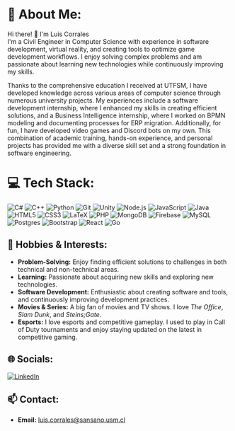 # 💫 About Me:
Hi there! 👋 I'm Luis Corrales  
I'm a Civil Engineer in Computer Science with experience in software development, virtual reality, and creating tools to optimize game development workflows. I enjoy solving complex problems and am passionate about learning new technologies while continuously improving my skills.

Thanks to the comprehensive education I received at UTFSM, I have developed knowledge across various areas of computer science through numerous university projects. My experiences include a software development internship, where I enhanced my skills in creating efficient solutions, and a Business Intelligence internship, where I worked on BPMN modeling and documenting processes for ERP migration. Additionally, for fun, I have developed video games and Discord bots on my own. This combination of academic training, hands-on experience, and personal projects has provided me with a diverse skill set and a strong foundation in software engineering.

# 💻 Tech Stack:
![C#](https://img.shields.io/badge/c%23-%23239120.svg?style=flat&logo=csharp&logoColor=white) ![C++](https://img.shields.io/badge/c++-%2300599C.svg?style=flat&logo=c%2B%2B&logoColor=white) ![Python](https://img.shields.io/badge/python-3670A0?style=flat&logo=python&logoColor=ffdd54) ![Git](https://img.shields.io/badge/git-%23F05033.svg?style=flat&logo=git&logoColor=white) ![Unity](https://img.shields.io/badge/unity-%23000000.svg?style=flat&logo=unity&logoColor=white) ![Node.js](https://img.shields.io/badge/node.js-43853D.svg?style=flat&logo=node.js&logoColor=white) ![JavaScript](https://img.shields.io/badge/javascript-%23323330.svg?style=flat&logo=javascript&logoColor=%23F7DF1E) ![Java](https://img.shields.io/badge/java-%23ED8B00.svg?style=flat&logo=openjdk&logoColor=white) ![HTML5](https://img.shields.io/badge/html5-%23E34F26.svg?style=flat&logo=html5&logoColor=white) ![CSS3](https://img.shields.io/badge/css3-%231572B6.svg?style=flat&logo=css3&logoColor=white) ![LaTeX](https://img.shields.io/badge/latex-%23008080.svg?style=flat&logo=latex&logoColor=white) ![PHP](https://img.shields.io/badge/php-%23777BB4.svg?style=flat&logo=php&logoColor=white) ![MongoDB](https://img.shields.io/badge/mongodb-%2347A248.svg?style=flat&logo=mongodb&logoColor=white) ![Firebase](https://img.shields.io/badge/firebase-%23039BE5.svg?style=flat&logo=firebase) ![MySQL](https://img.shields.io/badge/mysql-4479A1.svg?style=flat&logo=mysql&logoColor=white) ![Postgres](https://img.shields.io/badge/postgres-%23316192.svg?style=flat&logo=postgresql&logoColor=white) ![Bootstrap](https://img.shields.io/badge/bootstrap-%238511FA.svg?style=flat&logo=bootstrap&logoColor=white) ![React](https://img.shields.io/badge/react-%2320232a.svg?style=flat&logo=react&logoColor=%2361DAFB) ![Go](https://img.shields.io/badge/go-%2300ADD8.svg?style=flat&logo=go&logoColor=white)

## 🎨 Hobbies & Interests:
- **Problem-Solving:** Enjoy finding efficient solutions to challenges in both technical and non-technical areas.
- **Learning:** Passionate about acquiring new skills and exploring new technologies.
- **Software Development:** Enthusiastic about creating software and tools, and continuously improving development practices.
- **Movies & Series:** A big fan of movies and TV shows. I love *The Office*, *Slam Dunk*, and *Steins;Gate*.
- **Esports:** I love esports and competitive gameplay. I used to play in Call of Duty tournaments and enjoy staying updated on the latest in competitive gaming.

## 🌐 Socials:
[![LinkedIn](https://img.shields.io/badge/LinkedIn-%230077B5.svg?logo=linkedin&logoColor=white)](([https://www.linkedin.com/in/luiscorralesp/](https://www.linkedin.com/in/luiscorralesp/)))

## 📫 Contact:
- **Email:** [luis.corrales@sansano.usm.cl](mailto:luis.corrales@sansano.usm.cl)

